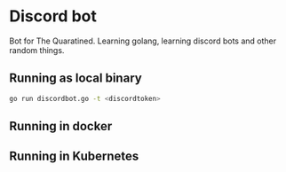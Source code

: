 # Discord bot

Bot for The Quaratined. Learning golang, learning discord bots and other random things.

## Running as local binary

``` bash
go run discordbot.go -t <discordtoken> 
```

## Running in docker



## Running in Kubernetes


